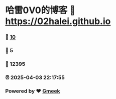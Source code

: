 # 哈雷0V0的博客 :link: https://02halei.github.io 
### :page_facing_up: [10](https://02halei.github.io/tag.html) 
### :speech_balloon: 5 
### :hibiscus: 12395 
### :alarm_clock: 2025-04-03 22:17:55 
### Powered by :heart: [Gmeek](https://github.com/Meekdai/Gmeek)
